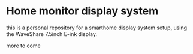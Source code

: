 # Home monitor display system
this is a personal repository for a smarthome display system setup, using the WaveShare 7.5inch E-ink display. 

more to come
